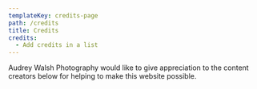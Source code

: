 ```yaml
---
templateKey: credits-page
path: /credits
title: Credits
credits:
  - Add credits in a list
---
```


Audrey Walsh Photography would like to give appreciation to the content creators below for helping to make this website possible.
